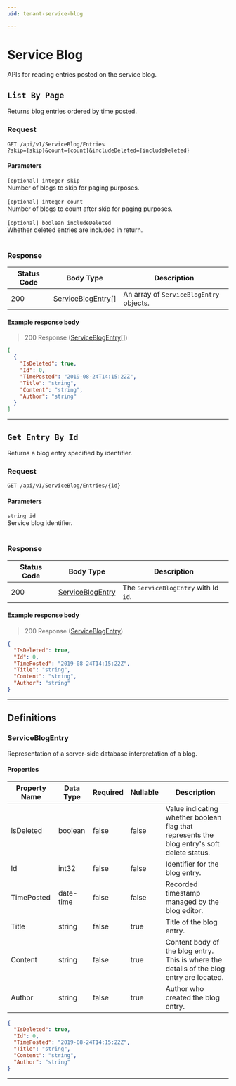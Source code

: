 ```yaml
---
uid: tenant-service-blog

---
```


# Service Blog
APIs for reading entries posted on the service blog.

## `List By Page`

<a id="opIdServiceBlog_List By Page"></a>

Returns blog entries ordered by time posted.

### Request
```text 
GET /api/v1/ServiceBlog/Entries
?skip={skip}&count={count}&includeDeleted={includeDeleted}
```

#### Parameters

`[optional] integer skip`
<br/>Number of blogs to skip for paging purposes.<br/><br/>`[optional] integer count`
<br/>Number of blogs to count after skip for paging purposes.<br/><br/>`[optional] boolean includeDeleted`
<br/>Whether deleted entries are included in return.<br/><br/>

### Response

|Status Code|Body Type|Description|
|---|---|---|
|200|[ServiceBlogEntry](#schemaserviceblogentry)[]|An array of `ServiceBlogEntry` objects.|

#### Example response body
> 200 Response ([ServiceBlogEntry](#schemaserviceblogentry)[])

```json
[
  {
    "IsDeleted": true,
    "Id": 0,
    "TimePosted": "2019-08-24T14:15:22Z",
    "Title": "string",
    "Content": "string",
    "Author": "string"
  }
]
```

---

## `Get Entry By Id`

<a id="opIdServiceBlog_Get Entry By Id"></a>

Returns a blog entry specified by identifier.

### Request
```text 
GET /api/v1/ServiceBlog/Entries/{id}
```

#### Parameters

`string id`
<br/>Service blog identifier.<br/><br/>

### Response

|Status Code|Body Type|Description|
|---|---|---|
|200|[ServiceBlogEntry](#schemaserviceblogentry)|The `ServiceBlogEntry` with Id `id`.|

#### Example response body
> 200 Response ([ServiceBlogEntry](#schemaserviceblogentry))

```json
{
  "IsDeleted": true,
  "Id": 0,
  "TimePosted": "2019-08-24T14:15:22Z",
  "Title": "string",
  "Content": "string",
  "Author": "string"
}
```

---
## Definitions

### ServiceBlogEntry

<a id="schemaserviceblogentry"></a>
<a id="schema_ServiceBlogEntry"></a>
<a id="tocSserviceblogentry"></a>
<a id="tocsserviceblogentry"></a>

Representation of a server-side database interpretation of a blog.

#### Properties

|Property Name|Data Type|Required|Nullable|Description|
|---|---|---|---|---|
|IsDeleted|boolean|false|false|Value indicating whether boolean flag that represents the blog entry's soft delete status.|
|Id|int32|false|false|Identifier for the blog entry.|
|TimePosted|date-time|false|false|Recorded timestamp managed by the blog editor.|
|Title|string|false|true|Title of the blog entry.|
|Content|string|false|true|Content body of the blog entry. This is where the details of the blog entry are located.|
|Author|string|false|true|Author who created the blog entry.|

```json
{
  "IsDeleted": true,
  "Id": 0,
  "TimePosted": "2019-08-24T14:15:22Z",
  "Title": "string",
  "Content": "string",
  "Author": "string"
}

```

---

